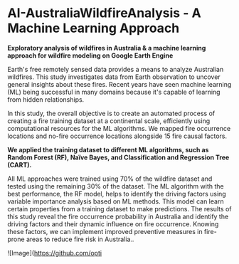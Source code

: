 # AI-AustraliaWildfireAnalysis - A Machine Learning Approach

**Exploratory analysis of wildfires in Australia & a machine learning approach for wildfire modeling on Google Earth Engine**

Earth's free remotely sensed data provides a means to analyze Australian wildfires. This study investigates data from Earth observation to uncover general insights about these fires. Recent years have seen machine learning (ML) being successful in many domains because it's capable of learning from hidden relationships.

In this study, the overall objective is to create an automated process of creating a fire training dataset at a continental scale, efficiently using computational resources for the ML algorithms. We mapped fire occurrence locations and no-fire occurrence locations alongside 15 fire causal factors.

**We applied the training dataset to different ML algorithms, such as Random Forest (RF), Naïve Bayes, and Classification and Regression Tree (CART).**

All ML approaches were trained using 70% of the wildfire dataset and tested using the remaining 30% of the dataset. The ML algorithm with the best performance, the RF model, helps to identify the driving factors using variable importance analysis based on ML methods. This model can learn certain properties from a training dataset to make predictions. The results of this study reveal the fire occurrence probability in Australia and identify the driving factors and their dynamic influence on fire occurrence. Knowing these factors, we can implement improved preventive measures in fire-prone areas to reduce fire risk in Australia..


![Image](https://github.com/opti